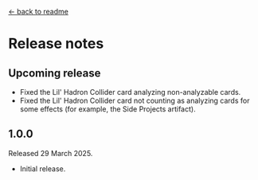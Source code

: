 [← back to readme](README.md)

# Release notes

## Upcoming release

* Fixed the Lil' Hadron Collider card analyzing non-analyzable cards.
* Fixed the Lil' Hadron Collider card not counting as analyzing cards for some effects (for example, the Side Projects artifact).

## 1.0.0
Released 29 March 2025.

* Initial release.